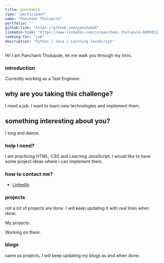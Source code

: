 ```yaml
---
title: panchami6
type: "participant"
name: "Panchami Thulupule"
portfolio: ""
github-link: "https://github.com/panchami6"
linkedin-link: "https://www.linkedin.com/in/panchami-thulupule-889583170/"
looking-for: "job"
description: "Python | Java | Learning JavaScript"
---
```


Hi! I am Panchami Thulupule, let me walk you through my intro.

### introduction

Currently working as a Test Engineer.

## why are you taking this challenge?

I need a job.
I want to learn new technologies and implement them.

## something interesting about you?

I sing and dance.

### help I need?

I am practicing HTML, CSS and Learning JavaScript. I would like to have some project ideas where i can implement them.

### how to contact me?

- [LinkedIn](https://www.linkedin.com/in/panchami-thulupule-889583170/)

### projects

not a lot of projects are done. I will keep updating it with real links when done.

My projects:

Working on them.

### blogs

same as projects, I will keep updating my blogs as and when done.
